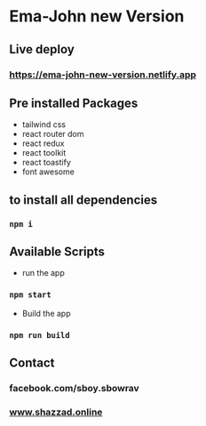 # Ema-John new Version
## Live deploy 
### https://ema-john-new-version.netlify.app


## Pre installed Packages
 - tailwind css
 - react router dom
 - react redux
 - react toolkit
 - react toastify
 - font awesome

 ## to install all dependencies
  ### `npm i`

## Available Scripts

- run the app
### `npm start`

- Build the app
### `npm run build`






## Contact 
### facebook.com/sboy.sbowrav
### www.shazzad.online
